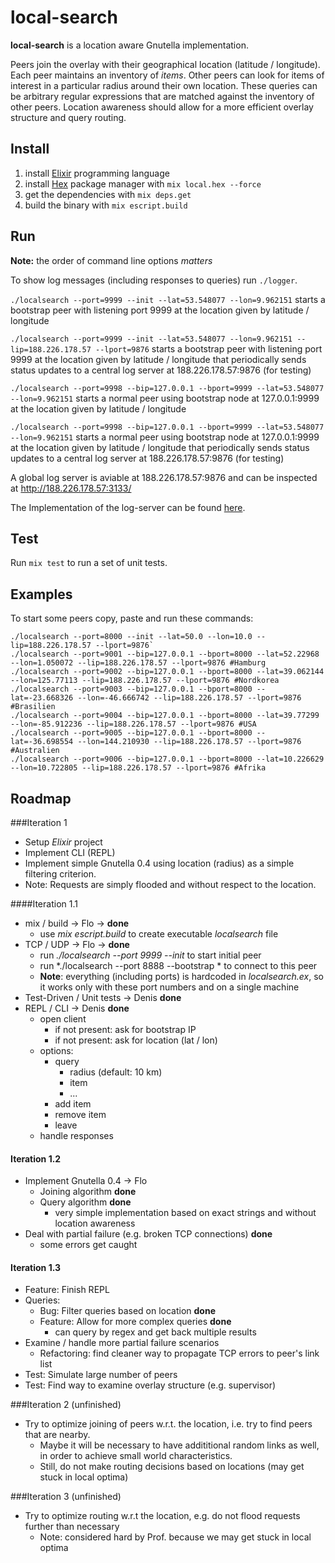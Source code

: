# local-search

**local-search** is a location aware Gnutella implementation.

Peers join the overlay with their geographical location (latitude / longitude). Each peer maintains an inventory of *items*. Other peers can look for items of interest in a particular radius around their own location. These queries can be arbitrary regular expressions that are matched against the inventory of other peers. Location awareness should allow for a more efficient overlay structure and query routing.

## Install 

1. install [Elixir](http://elixir-lang.org/install.html) programming language
2. install [Hex](https://hex.pm/) package manager with `mix local.hex --force`
3. get the dependencies with `mix deps.get`
4. build the binary with `mix escript.build`

## Run

**Note:** the order of command line options *matters*

To show log messages (including responses to queries) run `./logger`.

`./localsearch --port=9999 --init --lat=53.548077 --lon=9.962151` starts a bootstrap peer with listening port 9999 at the location given by latitude / longitude

`./localsearch --port=9999 --init --lat=53.548077 --lon=9.962151 --lip=188.226.178.57 --lport=9876` starts a bootstrap peer with listening port 9999 at the location given by latitude / longitude that periodically sends status updates to a central log server at 188.226.178.57:9876 (for testing)

`./localsearch --port=9998 --bip=127.0.0.1 --bport=9999 --lat=53.548077 --lon=9.962151` starts a normal peer using bootstrap node at 127.0.0.1:9999 at the location given by latitude / longitude

`./localsearch --port=9998 --bip=127.0.0.1 --bport=9999 --lat=53.548077 --lon=9.962151` starts a normal peer using bootstrap node at 127.0.0.1:9999 at the location given by latitude / longitude that periodically sends status updates to a central log server at 188.226.178.57:9876 (for testing)

A global log server is aviable at 188.226.178.57:9876 and can be inspected at http://188.226.178.57:3133/

The Implementation of the log-server can be found [here](https://github.com/mhhf/localsearch-viz).

## Test

Run `mix test` to run a set of unit tests.

## Examples

To start some peers copy, paste and run these commands:

```
./localsearch --port=8000 --init --lat=50.0 --lon=10.0 --lip=188.226.178.57 --lport=9876`
./localsearch --port=9001 --bip=127.0.0.1 --bport=8000 --lat=52.22968 --lon=1.050072 --lip=188.226.178.57 --lport=9876 #Hamburg
./localsearch --port=9002 --bip=127.0.0.1 --bport=8000 --lat=39.062144 --lon=125.77113 --lip=188.226.178.57 --lport=9876 #Nordkorea
./localsearch --port=9003 --bip=127.0.0.1 --bport=8000 --lat=-23.668326 --lon=-46.666742 --lip=188.226.178.57 --lport=9876 #Brasilien
./localsearch --port=9004 --bip=127.0.0.1 --bport=8000 --lat=39.77299 --lon=-85.912236 --lip=188.226.178.57 --lport=9876 #USA
./localsearch --port=9005 --bip=127.0.0.1 --bport=8000 --lat=-36.698554 --lon=144.210930 --lip=188.226.178.57 --lport=9876 #Australien
./localsearch --port=9006 --bip=127.0.0.1 --bport=8000 --lat=10.226629 --lon=10.722805 --lip=188.226.178.57 --lport=9876 #Afrika
```

## Roadmap 
###Iteration 1

* Setup *Elixir* project
* Implement CLI (REPL)
* Implement simple Gnutella 0.4 using location (radius) as a simple filtering criterion.
* Note: Requests are simply flooded and without respect to the location.

####Iteration 1.1

* mix / build -> Flo -> **done** 
    * use *mix escript.build* to create executable *localsearch* file
* TCP / UDP -> Flo -> **done**
    * run *./localsearch --port 9999 --init* to start initial peer
    * run *./localsearch --port 8888 --bootstrap * to connect to this peer
    * **Note**: everything (including ports) is hardcoded in *localsearch.ex*, so it works only with these port numbers and on a single machine
* Test-Driven / Unit tests -> Denis **done**
* REPL / CLI -> Denis **done** 
    * open client
        * if not present: ask for bootstrap IP
        * if not present: ask for location (lat / lon) 
    * options: 
        * query
            - radius (default: 10 km)
            - item
            - ...
        * add item
        * remove item
        * leave
    * handle responses

#### Iteration 1.2

* Implement Gnutella 0.4 -> Flo
    * Joining algorithm **done**
    * Query algorithm **done**
        * very simple implementation based on exact strings and without location awareness 
* Deal with partial failure (e.g. broken TCP connections) **done**
    * some errors get caught    

#### Iteration 1.3

* Feature: Finish REPL
* Queries:
    * Bug: Filter queries based on location **done**
    * Feature: Allow for more complex queries **done**
        - can query by regex and get back multiple results
* Examine / handle more partial failure scenarios
    * Refactoring: find cleaner way to propagate TCP errors to peer's link list
* Test: Simulate large number of peers
* Test: Find way to examine overlay structure (e.g. supervisor)

###Iteration 2 (unfinished)

* Try to optimize joining of peers w.r.t. the location, i.e. try to find peers that are nearby.
    * Maybe it will be necessary to have addititional random links as well, in order to achieve small world characteristics.
    * Still, do not make routing decisions based on locations (may get stuck in local optima)

###Iteration 3 (unfinished)

* Try to optimize routing w.r.t the location, e.g. do not flood requests further than necessary
    * Note: considered hard by Prof. because we may get stuck in local optima
